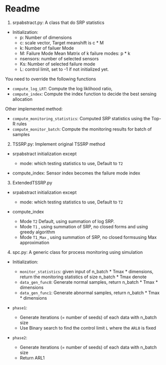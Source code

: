 # Readme
1. srpabstract.py: A class that do SRP statistics

- Initialization: 
  - p: Number of dimensions
  - c: scale vector, Target meanshift is c * M
  - k: Number of failuer Mode
  - M: Failure Mode Mean Matrix of k failure modes: p * k 
  - nsensors: number of selected sensors     
  - Ks: Number of selected failure mode
  - L: control limit, set to -1 if not initialized yet.

You need to override the following functions

- `compute_log_LRT`: Compute the log liklihood ratio, 
- `compute_index`: Compute the index function to decide the best sensing allocation

Other implemented method: 

- `compute_monitoring_statistics`: Computed SRP statistics using the Top-R rules
- `compute_monitor_batch`: Compute the monitoring results for batch of samples

2. TSSRP.py: Implement original TSSRP method

- srpabstract initialization except 
  - mode: which testing statistics to use, Default to `T2`

- compute_index: Sensor index becomes the failure mode index



3. ExtendedTSSRP.py

- srpabstract initialization except 
  - mode: which testing statistics to use, Default to `T2`

- compute_index
  - Mode `T2` Default, using summation of log SRP.
  - Mode `T1` , using summation of  SRP, no closed forms and using greedy algorithm
  - Mode `T1_Max` , using summation of  SRP, no closed formsusing Max approximation

4. spc.py: A generic class for process monitoring using simulation 

- Initialization: 
  - `monitor_statistics`: given input of n_batch * Tmax * dimensions, return the monitoring statistics of size n_batch * Tmax denote
  - `data_gen_func0`: Generate normal samples, return n_batch * Tmax * dimensions
  - `data_gen_func1`: Generate abnormal samples, return n_batch * Tmax * dimensions
- `phase1`: 
  - Generate iterations (= number of seeds) of each data with n_batch size
  - Use Binary search to find the control limit `L` where the `ARL0` is fixed

- `phase2`:
  - Generate iterations (= number of seeds) of each data with n_batch size
  - Return ARL1 
